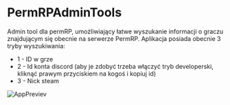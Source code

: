 # PermRPAdminTools
Admin tool dla permRP, umożliwiający łatwe wyszukanie informacji o graczu znajdującym się obecnie na serwerze PermRP.
Aplikacja posiada obecnie 3 tryby wyszukiwania:
- 1 - ID w grze
- 2 - Id konta discord (aby je zdobyć trzeba włączyć tryb developerski, kliknąć prawym przyciskiem na kogoś i kopiuj id)
- 3 - Nick steam

![AppPreviev](https://media.discordapp.net/attachments/937373784682405948/1011011944368574464/unknown.png)
